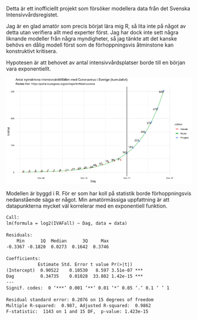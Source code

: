 Detta är ett inofficiellt projekt som försöker modellera data från det Svenska Intensivvårdsregistet.

Jag är en glad amatör som precis börjat lära mig R, så lita inte på något av detta utan verifiera allt med experter först. Jag har dock inte sett några liknande modeller från några myndigheter, så jag tänkte att det kanske behövs en dålig modell först som de förhoppningsvis åtminstone kan konstruktivt kritisera.

Hypotesen är att behovet av antal intensivvårdsplatser borde till en början vara exponentiellt.

![SIR modell](https://github.com/joelonsql/sir/blob/master/sir_20200323.png?raw=true "SIR modell")

Modellen är byggd i R. För er som har koll på statistik borde förhoppningsvis nedanstående säga er något. Min amatörmässiga uppfattning är att datapunkterna mycket väl korrelerar med en exponentiell funktion.

```
Call:
lm(formula = log2(IVAFall) ~ Dag, data = data)

Residuals:
    Min      1Q  Median      3Q     Max 
-0.3367 -0.1820  0.0273  0.1642  0.3746 

Coefficients:
            Estimate Std. Error t value Pr(>|t|)    
(Intercept)  0.90522    0.10530   8.597 3.51e-07 ***
Dag          0.34735    0.01028  33.802 1.42e-15 ***
---
Signif. codes:  0 ‘***’ 0.001 ‘**’ 0.01 ‘*’ 0.05 ‘.’ 0.1 ‘ ’ 1

Residual standard error: 0.2076 on 15 degrees of freedom
Multiple R-squared:  0.987,	Adjusted R-squared:  0.9862 
F-statistic:  1143 on 1 and 15 DF,  p-value: 1.423e-15
```

